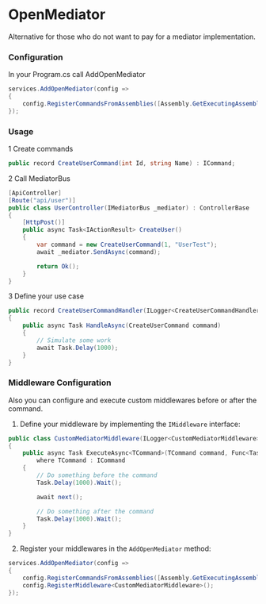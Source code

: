 # OpenMediator
Alternative for those who do not want to pay for a mediator implementation.

### Configuration
In your Program.cs call AddOpenMediator

```csharp
services.AddOpenMediator(config =>
{
    config.RegisterCommandsFromAssemblies([Assembly.GetExecutingAssembly()]);
});
```

### Usage
1 Create commands

```csharp
public record CreateUserCommand(int Id, string Name) : ICommand;
```

2 Call MediatorBus 

```csharp
[ApiController]
[Route("api/user")]
public class UserController(IMediatorBus _mediator) : ControllerBase
{
    [HttpPost()]
    public async Task<IActionResult> CreateUser()
    {
        var command = new CreateUserCommand(1, "UserTest");
        await _mediator.SendAsync(command);

        return Ok();
    }
}
```

3 Define your use case

```csharp
public record CreateUserCommandHandler(ILogger<CreateUserCommandHandler> _logger) : ICommandHandler<CreateUserCommand>
{
    public async Task HandleAsync(CreateUserCommand command)
    {
        // Simulate some work
        await Task.Delay(1000);
    }
}
```

### Middleware Configuration
Also you can configure and execute custom middlewares before or after the command.

1. Define your middleware by implementing the `IMiddleware` interface:

```csharp
public class CustomMediatorMiddleware(ILogger<CustomMediatorMiddleware> _logger) : IMediatorMiddleware
{
    public async Task ExecuteAsync<TCommand>(TCommand command, Func<Task> next)
        where TCommand : ICommand
    {
        // Do something before the command
        Task.Delay(1000).Wait();

        await next();

        // Do something after the command
        Task.Delay(1000).Wait();
    }
}
```

2. Register your middlewares in the `AddOpenMediator` method:

```csharp
services.AddOpenMediator(config =>
{
    config.RegisterCommandsFromAssemblies([Assembly.GetExecutingAssembly()]);
    config.RegisterMiddleware<CustomMediatorMiddleware>();
});
```